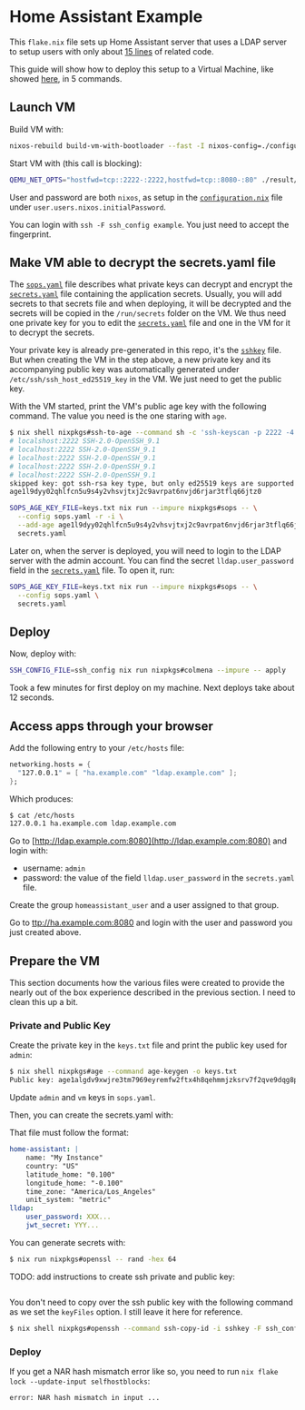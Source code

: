 # Home Assistant Example

This `flake.nix` file sets up Home Assistant server that uses a LDAP server to
setup users with only about [15 lines](./flake.nix#L39-L55) of related code.

This guide will show how to deploy this setup to a Virtual Machine, like showed
[here](https://nixos.wiki/wiki/NixOS_modules#Developing_modules), in 5 commands.

## Launch VM

Build VM with:

```bash
nixos-rebuild build-vm-with-bootloader --fast -I nixos-config=./configuration.nix -I nixpkgs=.
```

Start VM with (this call is blocking):

```bash
QEMU_NET_OPTS="hostfwd=tcp::2222-:2222,hostfwd=tcp::8080-:80" ./result/bin/run-nixos-vm
```

User and password are both `nixos`, as setup in the [`configuration.nix`](./configuration.nix) file under
`user.users.nixos.initialPassword`.

You can login with `ssh -F ssh_config example`. You just need to accept the fingerprint.

## Make VM able to decrypt the secrets.yaml file

The [`sops.yaml`](./sops.yaml) file describes what private keys can decrypt and encrypt the
[`secrets.yaml`](./secrets.yaml) file containing the application secrets. Usually, you will add
secrets to that secrets file and when deploying, it will be decrypted and the secrets will be copied
in the `/run/secrets` folder on the VM. We thus need one private key for you to edit the
[`secrets.yaml`](./secrets.yaml) file and one in the VM for it to decrypt the secrets.

Your private key is already pre-generated in this repo, it's the [`sshkey`](./sshkey) file. But when
creating the VM in the step above, a new private key and its accompanying public key was
automatically generated under `/etc/ssh/ssh_host_ed25519_key` in the VM. We just need to get the
public key.

With the VM started, print the VM's public age key with the following command. The value you need is
the one staring with `age`.

```bash
$ nix shell nixpkgs#ssh-to-age --command sh -c 'ssh-keyscan -p 2222 -4 localhost | ssh-to-age'
# localshost:2222 SSH-2.0-OpenSSH_9.1
# localhost:2222 SSH-2.0-OpenSSH_9.1
# localhost:2222 SSH-2.0-OpenSSH_9.1
# localhost:2222 SSH-2.0-OpenSSH_9.1
# localhost:2222 SSH-2.0-OpenSSH_9.1
skipped key: got ssh-rsa key type, but only ed25519 keys are supported
age1l9dyy02qhlfcn5u9s4y2vhsvjtxj2c9avrpat6nvjd6rjar3tflq66jtz0
```

```bash
SOPS_AGE_KEY_FILE=keys.txt nix run --impure nixpkgs#sops -- \
  --config sops.yaml -r -i \
  --add-age age1l9dyy02qhlfcn5u9s4y2vhsvjtxj2c9avrpat6nvjd6rjar3tflq66jtz0 \
  secrets.yaml
```

Later on, when the server is deployed, you will need to login to the LDAP server with the admin account.
You can find the secret `lldap.user_password` field in the [`secrets.yaml`](./secrets.yaml) file. To open it, run:

```bash
SOPS_AGE_KEY_FILE=keys.txt nix run --impure nixpkgs#sops -- \
  --config sops.yaml \
  secrets.yaml
```

## Deploy

Now, deploy with:

```bash
SSH_CONFIG_FILE=ssh_config nix run nixpkgs#colmena --impure -- apply
```

Took a few minutes for first deploy on my machine. Next deploys take about 12 seconds.

## Access apps through your browser

Add the following entry to your `/etc/hosts` file:

```nix
networking.hosts = {
  "127.0.0.1" = [ "ha.example.com" "ldap.example.com" ];
};
```

Which produces:

```bash
$ cat /etc/hosts
127.0.0.1 ha.example.com ldap.example.com
```

Go to [http://ldap.example.com:8080](http://ldap.example.com:8080) and login with:
- username: `admin`
- password: the value of the field `lldap.user_password` in the `secrets.yaml` file.

Create the group `homeassistant_user` and a user assigned to that group.

Go to [ttp://ha.example.com:8080](http://ha.example.com:8080) and login with the user and password you just created above.

## Prepare the VM

This section documents how the various files were created to provide the nearly out of the box
experience described in the previous section. I need to clean this up a bit.

### Private and Public Key

Create the private key in the `keys.txt` file and print the public key used for `admin`:

```bash
$ nix shell nixpkgs#age --command age-keygen -o keys.txt
Public key: age1algdv9xwjre3tm7969eyremfw2ftx4h8qehmmjzksrv7f2qve9dqg8pug7
```

Update `admin` and `vm` keys in `sops.yaml`.

Then, you can create the secrets.yaml with:

That file must follow the format:

```yaml
home-assistant: |
    name: "My Instance"
    country: "US"
    latitude_home: "0.100"
    longitude_home: "-0.100"
    time_zone: "America/Los_Angeles"
    unit_system: "metric"
lldap:
    user_password: XXX...
    jwt_secret: YYY...
```

You can generate secrets with:

```bash
$ nix run nixpkgs#openssl -- rand -hex 64
```

TODO: add instructions to create ssh private and public key:

```bash
```

You don't need to copy over the ssh public key with the following command as we set the `keyFiles` option. I still leave it here for reference.

```bash
$ nix shell nixpkgs#openssh --command ssh-copy-id -i sshkey -F ssh_config example
```

### Deploy

If you get a NAR hash mismatch error like so, you need to run `nix flake lock --update-input selfhostblocks`:

```
error: NAR hash mismatch in input ...
```
